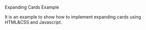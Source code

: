 Expanding Cards Example

It is an example to show how to implement expanding cards using HTML&CSS and Javascript.
